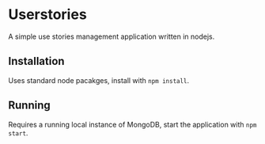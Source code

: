 # Userstories

A simple use stories management application written in nodejs.

## Installation

Uses standard node pacakges, install with `npm install`.

## Running

Requires a running local instance of MongoDB, start the application with `npm start`.
